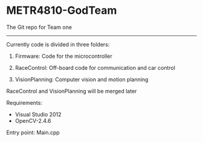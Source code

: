 METR4810-GodTeam
================

The Git repo for Team one

-----------------

Currently code is divided in three folders:

1. Firmware: Code for the microcontroller

2. RaceControl: Off-board code for communication and car control

3. VisionPlanning: Computer vision and motion planning


RaceControl and VisionPlanning will be merged later

Requirements:
- Visual Studio 2012
- OpenCV-2.4.6

Entry point: Main.cpp


